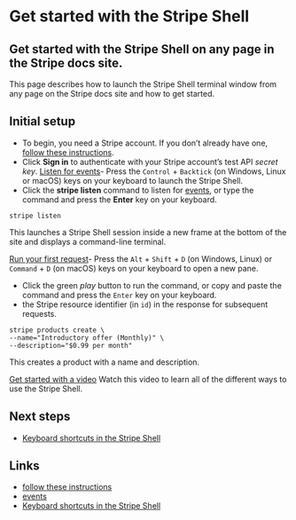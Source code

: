 # Get started with the Stripe Shell

## Get started with the Stripe Shell on any page in the Stripe docs site.

This page describes how to launch the Stripe Shell terminal window from any page
on the Stripe docs site and how to get started.

## Initial setup

- To begin, you need a Stripe account. If you don’t already have one, [follow
these instructions](https://dashboard.stripe.com/register).
- Click **Sign in** to authenticate with your Stripe account’s test API *secret
key*.
[Listen for events](https://docs.stripe.com/stripe-shell/launch#listen)- Press
the `Control` + `Backtick` (on Windows, Linux or macOS) keys on your keyboard to
launch the Stripe Shell.
- Click the **stripe listen** command to listen for
[events](https://docs.stripe.com/event-destinations), or type the command and
press the **Enter** key on your keyboard.

```
stripe listen
```

This launches a Stripe Shell session inside a new frame at the bottom of the
site and displays a command-line terminal.

[Run your first request](https://docs.stripe.com/stripe-shell/launch#first)-
Press the `Alt` + `Shift` + `D` (on Windows, Linux) or `Command` + `D` (on
macOS) keys on your keyboard to open a new pane.
- Click the green *play* button to run the command, or copy and paste the
command and press the `Enter` key on your keyboard.
- the Stripe resource identifier (in `id`) in the response for subsequent
requests.

```
stripe products create \
--name="Introductory offer (Monthly)" \
--description="$0.99 per month"
```

This creates a product with a name and description.

[Get started with a
video](https://docs.stripe.com/stripe-shell/launch#get-started)
Watch this video to learn all of the different ways to use the Stripe Shell.

## Next steps

- [Keyboard shortcuts in the Stripe
Shell](https://docs.stripe.com/stripe-shell/keyboard-shortcuts)

## Links

- [follow these instructions](https://dashboard.stripe.com/register)
- [events](https://docs.stripe.com/event-destinations)
- [Keyboard shortcuts in the Stripe
Shell](https://docs.stripe.com/stripe-shell/keyboard-shortcuts)